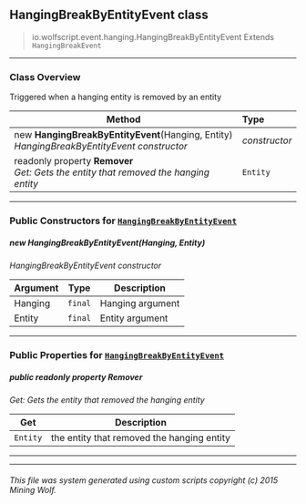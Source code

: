 ## HangingBreakByEntityEvent __class__

>io.wolfscript.event.hanging.HangingBreakByEntityEvent
>Extends `HangingBreakEvent`

---

### Class Overview

Triggered when a hanging entity is removed by an entity

Method | Type   
--- | :--- 
new __HangingBreakByEntityEvent__(Hanging, Entity) <br> _HangingBreakByEntityEvent constructor_ | _constructor_
 readonly property __Remover__ <br> _Get: Gets the entity that removed the hanging entity_ | `Entity`



---

### Public Constructors for [`HangingBreakByEntityEvent`](HangingBreakByEntityEvent.md)

##### <a id='hangingbreakbyentityevent'></a>new __HangingBreakByEntityEvent__(Hanging, Entity) 

_HangingBreakByEntityEvent constructor_

Argument | Type | Description  
--- | --- | --- 
Hanging | `final` | Hanging argument
Entity | `final` | Entity argument

---

### Public Properties for [`HangingBreakByEntityEvent`](HangingBreakByEntityEvent.md)

##### <a id='remover'></a>public  readonly property __Remover__

_Get: Gets the entity that removed the hanging entity_

Get | Description
--- | --- 
`Entity` | the entity that removed the hanging entity



---
---


###### This file was system generated using custom scripts copyright (c) 2015 Mining Wolf.
	

